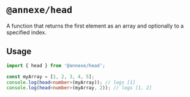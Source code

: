 # `@annexe/head`

A function that returns the first element as an array and optionally to a specified index.

## Usage

```ts
import { head } from '@annexe/head';

const myArray = [1, 2, 3, 4, 5];
console.log(head<number>(myArray)); // logs [1]
console.log(head<number>(myArray, 2)); // logs [1, 2]
```
